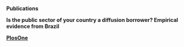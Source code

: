 <h4> Publications

Is the public sector of your country a diffusion borrower? Empirical evidence from Brazil

[PlosOne](https://journals.plos.org/plosone/article?id=10.1371/journal.pone.0185257)


